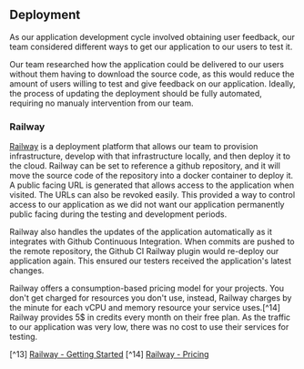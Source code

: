 ## Deployment

As our application development cycle involved obtaining user feedback, our team considered different ways to get our application to our users to test it. 

Our team researched how the application could be delivered to our users without them having to download the source code, as this would reduce the amount of users willing to test and give feedback on our application. Ideally, the process of updating the deployment should be fully automated, requiring no manualy intervention from our team.

### Railway

[Railway](https://railway.app/) is a deployment platform that allows our team to provision infrastructure, develop with that infrastructure locally, and then deploy it to the cloud. Railway can be set to reference a github repository, and it will move the source code of the repository into a docker container to deploy it. A public facing URL is generated that allows access to the application when visited. The URLs can also be revoked easily. This provided a way to control access to our application as we did not want our application permanently public facing during the testing and development periods.

Railway also handles the updates of the application automatically as it integrates with Github Continuous Integration. When commits are pushed to the remote repository, the Github CI Railway plugin would re-deploy our application again. This ensured our testers received the application's latest changes.

Railway offers a consumption-based pricing model for your projects. You don't get charged for resources you don't use, instead, Railway charges by the minute for each vCPU and memory resource your service uses.[^14] Railway provides 5$ in credits every month on their free plan. As the traffic to our application was very low, there was no cost to use their services for testing.


[^13] [Railway - Getting Started](https://docs.railway.app/getting-started)
[^14] [Railway - Pricing](https://docs.railway.app/reference/pricing)
